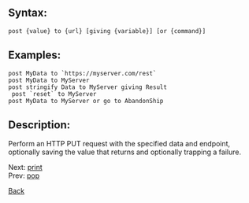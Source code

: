 ## Syntax:
`post {value} to {url} [giving {variable}] [or {command}]`

## Examples:
``post MyData to `https://myserver.com/rest` ``  
`post MyData to MyServer`  
`post stringify Data to MyServer giving Result`  
`` post `reset` to MyServer``  
`post MyData to MyServer or go to AbandonShip`

## Description:
Perform an HTTP PUT request with the specified data and endpoint, optionally saving the value that returns and optionally trapping a failure.

Next: [print](print.md)  
Prev: [pop](pop.md)

[Back](../../README.md)
